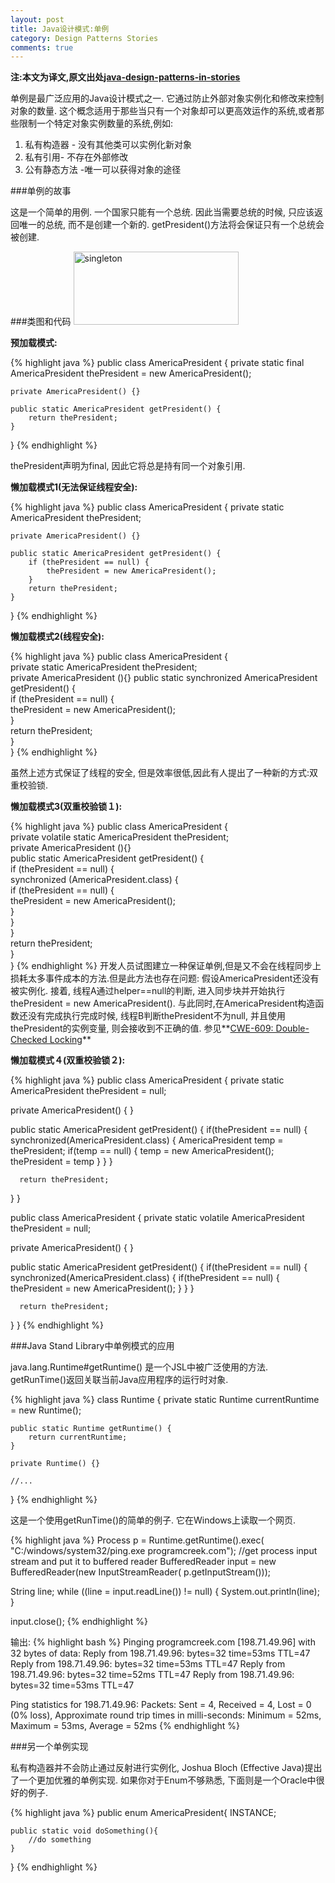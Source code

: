 ```yaml
---
layout: post
title: Java设计模式:单例
category: Design Patterns Stories
comments: true
---
```

**注:本文为译文,原文出处[java-design-patterns-in-stories](http://www.programcreek.com/java-design-patterns-in-stories/)**

单例是最广泛应用的Java设计模式之一. 它通过防止外部对象实例化和修改来控制对象的数量. 这个概念适用于那些当只有一个对象却可以更高效运作的系统,或者那些限制一个特定对象实例数量的系统,例如:

1. 私有构造器 - 没有其他类可以实例化新对象
2. 私有引用- 不存在外部修改
3. 公有静态方法 -唯一可以获得对象的途径



###单例的故事

这是一个简单的用例. 一个国家只能有一个总统. 因此当需要总统的时候, 只应该返回唯一的总统, 而不是创建一个新的. getPresident()方法将会保证只有一个总统会被创建.

###类图和代码
<img src="http://www.programcreek.com/wp-content/uploads/2011/07/singleton.jpg" alt="singleton" width="264" height="117" class="alignleft size-full wp-image-7868">

**预加载模式:**

{% highlight java %}
public class AmericaPresident {
    private static final AmericaPresident thePresident = new AmericaPresident();
 
    private AmericaPresident() {}
 
    public static AmericaPresident getPresident() {
        return thePresident;
    }
}
{% endhighlight %}

thePresident声明为final, 因此它将总是持有同一个对象引用.

**懒加载模式1(无法保证线程安全):**

{% highlight java %}
public class AmericaPresident {
    private static AmericaPresident thePresident;
 
    private AmericaPresident() {}
 
    public static AmericaPresident getPresident() {
        if (thePresident == null) {
            thePresident = new AmericaPresident();
        }
        return thePresident;
    }
}
{% endhighlight %}

**懒加载模式2(线程安全):**

{% highlight java %}
public class AmericaPresident {  
    private static AmericaPresident thePresident;  
    private AmericaPresident (){}
    public static synchronized AmericaPresident getPresident() {  
    if (thePresident == null) {  
        thePresident = new AmericaPresident();  
    }  
    return thePresident;  
    }  
}
{% endhighlight %}

虽然上述方式保证了线程的安全, 但是效率很低,因此有人提出了一种新的方式:双重校验锁.

**懒加载模式3(双重校验锁１):**

{% highlight java %}
public class AmericaPresident {  
    private volatile static AmericaPresident thePresident;  
    private AmericaPresident (){}   
    public static AmericaPresident getPresident() {  
    if (thePresident == null) {  
        synchronized (AmericaPresident.class) {  
        if (thePresident == null) {  
            thePresident = new AmericaPresident();  
        }  
        }  
    }  
    return thePresident;  
    }  
} 
{% endhighlight %} 
开发人员试图建立一种保证单例,但是又不会在线程同步上损耗太多事件成本的方法.但是此方法也存在问题:
假设AmericaPresident还没有被实例化. 接着, 线程A通过helper==null的判断, 进入同步块并开始执行thePresident = new AmericaPresident().
与此同时,在AmericaPresident构造函数还没有完成执行完成时候, 线程B判断thePresident不为null, 并且使用thePresident的实例变量, 则会接收到不正确的值. 
参见**[CWE-609: Double-Checked Locking](http://cwe.mitre.org/data/definitions/609.html)**

**懒加载模式４(双重校验锁２):**

{% highlight java %}
public class AmericaPresident {
   private static AmericaPresident thePresident = null;
 
   private AmericaPresident() { }
 
   public static AmericaPresident getPresident() {
      if(thePresident == null) {
         synchronized(AmericaPresident.class) {
            AmericaPresident temp = thePresident;
            if(temp == null) {
               temp = new AmericaPresident();
               thePresident = temp
            }
         }
      }
 
      return thePresident;
   }
}

public class AmericaPresident {
   private static volatile AmericaPresident thePresident = null;
 
   private AmericaPresident() { }
 
   public static AmericaPresident getPresident() {
      if(thePresident == null) {
         synchronized(AmericaPresident.class) {
            if(thePresident == null) {
               thePresident = new AmericaPresident();
            }
         }
      }
 
      return thePresident;
   }
}
{% endhighlight %} 

###Java Stand Library中单例模式的应用

java.lang.Runtime#getRuntime() 是一个JSL中被广泛使用的方法. getRunTime()返回关联当前Java应用程序的运行时对象.

{% highlight java %}
class Runtime {
    private static Runtime currentRuntime = new Runtime();
 
    public static Runtime getRuntime() {
        return currentRuntime;
    }
 
    private Runtime() {}
 
    //... 
}
{% endhighlight %}

这是一个使用getRunTime()的简单的例子. 它在Windows上读取一个网页.

{% highlight java %}
Process p = Runtime.getRuntime().exec(
        "C:/windows/system32/ping.exe programcreek.com");
//get process input stream and put it to buffered reader
BufferedReader input = new BufferedReader(new InputStreamReader(
        p.getInputStream()));
 
String line;
while ((line = input.readLine()) != null) {
    System.out.println(line);
}
 
input.close();
{% endhighlight %}

输出:
{% highlight bash %}
Pinging programcreek.com [198.71.49.96] with 32 bytes of data:
Reply from 198.71.49.96: bytes=32 time=53ms TTL=47
Reply from 198.71.49.96: bytes=32 time=53ms TTL=47
Reply from 198.71.49.96: bytes=32 time=52ms TTL=47
Reply from 198.71.49.96: bytes=32 time=53ms TTL=47

Ping statistics for 198.71.49.96:
    Packets: Sent = 4, Received = 4, Lost = 0 (0% loss),
Approximate round trip times in milli-seconds:
    Minimum = 52ms, Maximum = 53ms, Average = 52ms
{% endhighlight %}

###另一个单例实现

私有构造器并不会防止通过反射进行实例化, Joshua Bloch (Effective Java)提出了一个更加优雅的单例实现. 如果你对于Enum不够熟悉, 下面则是一个Oracle中很好的例子.

{% highlight java %}
public enum AmericaPresident{
    INSTANCE;
 
    public static void doSomething(){
        //do something
    }
}
{% endhighlight %}
